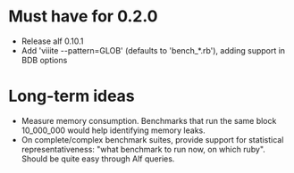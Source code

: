 # Must have for 0.2.0

* Release alf 0.10.1
* Add 'viiite --pattern=GLOB' (defaults to 'bench_*.rb'), adding support in BDB options

# Long-term ideas

* Measure memory consumption. Benchmarks that run the same block 10_000_000 would 
  help identifying memory leaks.
* On complete/complex benchmark suites, provide support for statistical 
  representativeness: "what benchmark to run now, on which ruby". Should be quite 
  easy through Alf queries.

